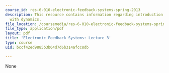 ```yaml
---
course_id: res-6-010-electronic-feedback-systems-spring-2013
description: This resource contains information regarding introduction to systems
  with dynamics.
file_location: /coursemedia/res-6-010-electronic-feedback-systems-spring-2013/bccf42ed9885b3b64d7d6b314afcc8db_MITRES_6-010S13_lec03.pdf
file_type: application/pdf
layout: pdf
title: 'Electronic Feedback Systems: Lecture 3'
type: course
uid: bccf42ed9885b3b64d7d6b314afcc8db

---
```

None